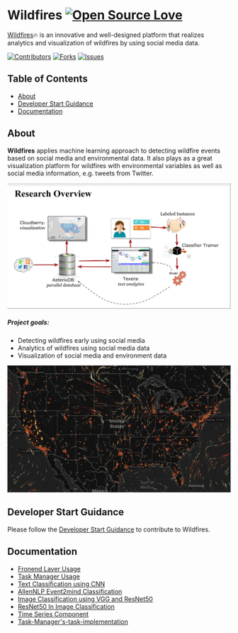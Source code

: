 # Wildfires   [![Open Source Love](https://badges.frapsoft.com/os/v1/open-source-150x25.png?v=103)](https://github.com/ellerbrock/open-source-badges/)
[Wildfires](http://wildfires.ics.uci.edu):fire: is an innovative and well-designed platform that realizes analytics and visualization of wildfires by using social media data. 


[![Contributors][contributors-shield]][contributors-url]
[![Forks][forks-shield]][forks-url]
[![Issues][issues-shield]][issues-url]


## Table of Contents

* [About](#about)
* [Developer Start Guidance](#developer-start-guidance)
* [Documentation](#documentation)

## About
**Wildfires**    applies machine learning approach to detecting wildfire events based on social media and environmental data. 
It also plays as a great visualization platform for wildfires with environmental variables as well as social media information, e.g. tweets from Twitter.

![](./images/overview.jpg)

##### Project goals:
* Detecting wildfires early using social media
* Analytics of wildfires using social media data
* Visualization of social media and environment data

![](./images/wildfires_readme.jpg)

## Developer Start Guidance
Please follow the [Developer Start Guidance](https://github.com/ISG-ICS/Wildfires/wiki/Developer-Start-Guidance) to contribute to Wildfires.

## Documentation
* [Fronend Layer Usage](https://github.com/ISG-ICS/Wildfires/wiki/Frontend-Layers-Usage)
* [Task Manager Usage](https://github.com/ISG-ICS/Wildfires/wiki/Usage-Of-Task-Manager)
* [Text Classification using CNN](https://github.com/ISG-ICS/Wildfires/wiki/Text-Classification-using-CNN)
* [AllenNLP Event2mind Classification](https://github.com/ISG-ICS/Wildfires/wiki/AllenNLP-Event2mind-Classification)
* [Image Classification using VGG and ResNet50](https://github.com/ISG-ICS/Wildfires/wiki/Image-Classification-using-VGG-and-ResNet50)
* [ResNet50 In Image Classification](https://github.com/ISG-ICS/Wildfires/wiki/ResNet50-In-Image-Classification)
* [Time Series Component](https://github.com/ISG-ICS/Wildfires/wiki/Time-series-component)
* [Task-Manager's-task-implementation](https://github.com/ISG-ICS/Wildfires/wiki/Task-Manager's-task-implementation)
  

[contributors-shield]: https://img.shields.io/github/contributors/ISG-ICS/Wildfires.svg?style=flat-square
[contributors-url]:https://github.com/ISG-ICS/Wildfires/graphs/contributors
[forks-shield]: https://img.shields.io/github/forks/ISG-ICS/Wildfires.svg?style=flat-square
[forks-url]: https://github.com/ISG-ICS/Wildfires/network/members
[issues-shield]: https://img.shields.io/github/issues/ISG-ICS/Wildfires.svg?style=flat-square
[issues-url]: https://github.com/ISG-ICS/Wildfires/issues



